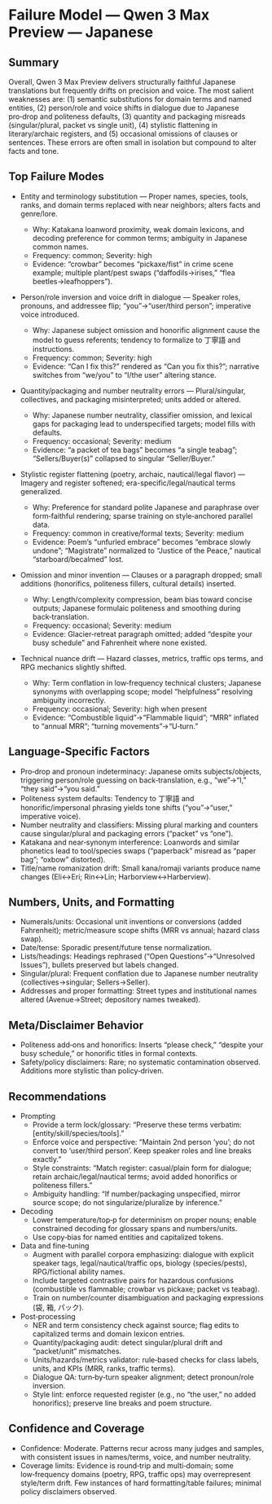# Failure Model — Qwen 3 Max Preview — Japanese

## Summary
Overall, Qwen 3 Max Preview delivers structurally faithful Japanese translations but frequently drifts on precision and voice. The most salient weaknesses are: (1) semantic substitutions for domain terms and named entities, (2) person/role and voice shifts in dialogue due to Japanese pro‑drop and politeness defaults, (3) quantity and packaging misreads (singular/plural, packet vs single unit), (4) stylistic flattening in literary/archaic registers, and (5) occasional omissions of clauses or sentences. These errors are often small in isolation but compound to alter facts and tone.

## Top Failure Modes
- Entity and terminology substitution — Proper names, species, tools, ranks, and domain terms replaced with near neighbors; alters facts and genre/lore.
  - Why: Katakana loanword proximity, weak domain lexicons, and decoding preference for common terms; ambiguity in Japanese common names.
  - Frequency: common; Severity: high
  - Evidence: “crowbar” becomes “pickaxe/fist” in crime scene example; multiple plant/pest swaps (“daffodils→irises,” “flea beetles→leafhoppers”).

- Person/role inversion and voice drift in dialogue — Speaker roles, pronouns, and addressee flip; “you”→“user/third person”; imperative voice introduced.
  - Why: Japanese subject omission and honorific alignment cause the model to guess referents; tendency to formalize to 丁寧語 and instructions.
  - Frequency: common; Severity: high
  - Evidence: “Can I fix this?” rendered as “Can you fix this?”; narrative switches from “we/you” to “I/the user” altering stance.

- Quantity/packaging and number neutrality errors — Plural/singular, collectives, and packaging misinterpreted; units added or altered.
  - Why: Japanese number neutrality, classifier omission, and lexical gaps for packaging lead to underspecified targets; model fills with defaults.
  - Frequency: occasional; Severity: medium
  - Evidence: “a packet of tea bags” becomes “a single teabag”; “Sellers/Buyer(s)” collapsed to singular “Seller/Buyer.”

- Stylistic register flattening (poetry, archaic, nautical/legal flavor) — Imagery and register softened; era-specific/legal/nautical terms generalized.
  - Why: Preference for standard polite Japanese and paraphrase over form‑faithful rendering; sparse training on style‑anchored parallel data.
  - Frequency: common in creative/formal texts; Severity: medium
  - Evidence: Poem’s “unfurled embrace” becomes “embrace slowly undone”; “Magistrate” normalized to “Justice of the Peace,” nautical “starboard/becalmed” lost.

- Omission and minor invention — Clauses or a paragraph dropped; small additions (honorifics, politeness fillers, cultural details) inserted.
  - Why: Length/complexity compression, beam bias toward concise outputs; Japanese formulaic politeness and smoothing during back‑translation.
  - Frequency: occasional; Severity: medium
  - Evidence: Glacier‑retreat paragraph omitted; added “despite your busy schedule” and Fahrenheit where none existed.

- Technical nuance drift — Hazard classes, metrics, traffic ops terms, and RPG mechanics slightly shifted.
  - Why: Term conflation in low‑frequency technical clusters; Japanese synonyms with overlapping scope; model “helpfulness” resolving ambiguity incorrectly.
  - Frequency: occasional; Severity: high when present
  - Evidence: “Combustible liquid”→“Flammable liquid”; “MRR” inflated to “annual MRR”; “turning movements”→“U‑turn.”

## Language‑Specific Factors
- Pro‑drop and pronoun indeterminacy: Japanese omits subjects/objects, triggering person/role guessing on back‑translation, e.g., “we”→“I,” “they said”→“you said.”
- Politeness system defaults: Tendency to 丁寧語 and honorific/impersonal phrasing yields tone shifts (“you”→“user,” imperative voice).
- Number neutrality and classifiers: Missing plural marking and counters cause singular/plural and packaging errors (“packet” vs “one”).
- Katakana and near‑synonym interference: Loanwords and similar phonetics lead to tool/species swaps (“paperback” misread as “paper bag”; “oxbow” distorted).
- Title/name romanization drift: Small kana/romaji variants produce name changes (Eli↔Eri; Rin↔Lin; Harborview↔Harberview).

## Numbers, Units, and Formatting
- Numerals/units: Occasional unit inventions or conversions (added Fahrenheit); metric/measure scope shifts (MRR vs annual; hazard class swap).
- Date/tense: Sporadic present/future tense normalization.
- Lists/headings: Headings rephrased (“Open Questions”→“Unresolved Issues”), bullets preserved but labels changed.
- Singular/plural: Frequent conflation due to Japanese number neutrality (collectives→singular; Sellers→Seller).
- Addresses and proper formatting: Street types and institutional names altered (Avenue→Street; depository names tweaked).

## Meta/Disclaimer Behavior
- Politeness add‑ons and honorifics: Inserts “please check,” “despite your busy schedule,” or honorific titles in formal contexts.
- Safety/policy disclaimers: Rare; no systematic contamination observed. Additions more stylistic than policy‑driven.

## Recommendations
- Prompting
  - Provide a term lock/glossary: “Preserve these terms verbatim: [entity/skill/species/tools].”
  - Enforce voice and perspective: “Maintain 2nd person ‘you’; do not convert to ‘user/third person’. Keep speaker roles and line breaks exactly.”
  - Style constraints: “Match register: casual/plain form for dialogue; retain archaic/legal/nautical terms; avoid added honorifics or politeness fillers.”
  - Ambiguity handling: “If number/packaging unspecified, mirror source scope; do not singularize/pluralize by inference.”
- Decoding
  - Lower temperature/top‑p for determinism on proper nouns; enable constrained decoding for glossary spans and numbers/units.
  - Use copy‑bias for named entities and capitalized tokens.
- Data and fine‑tuning
  - Augment with parallel corpora emphasizing: dialogue with explicit speaker tags, legal/nautical/traffic ops, biology (species/pests), RPG/fictional ability names.
  - Include targeted contrastive pairs for hazardous confusions (combustible vs flammable; crowbar vs pickaxe; packet vs teabag).
  - Train on number/counter disambiguation and packaging expressions (袋, 箱, パック).
- Post‑processing
  - NER and term consistency check against source; flag edits to capitalized terms and domain lexicon entries.
  - Quantity/packaging audit: detect singular/plural drift and “packet/unit” mismatches.
  - Units/hazards/metrics validator: rule‑based checks for class labels, units, and KPIs (MRR, ranks, traffic terms).
  - Dialogue QA: turn‑by‑turn speaker alignment; detect pronoun/role inversion.
  - Style lint: enforce requested register (e.g., no “the user,” no added honorifics); preserve line breaks and poem structure.

## Confidence and Coverage
- Confidence: Moderate. Patterns recur across many judges and samples, with consistent issues in names/terms, voice, and number neutrality.
- Coverage limits: Evidence is round‑trip and multi‑domain; some low‑frequency domains (poetry, RPG, traffic ops) may overrepresent style/term drift. Few instances of hard formatting/table failures; minimal policy disclaimers observed.
